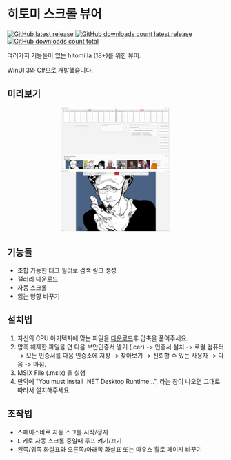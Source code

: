 # 히토미 스크롤 뷰어
[![GitHub latest release](https://img.shields.io/github/release/kaismic/Hitomi-Scroll-Viewer.svg?logo=github)](https://github.com/kaismic/Hitomi-Scroll-Viewer/releases/latest)
[![GitHub downloads count latest release](https://img.shields.io/github/downloads/kaismic/Hitomi-Scroll-Viewer/latest/total.svg?logo=github)](https://github.com/kaismic/Hitomi-Scroll-Viewer/releases/latest)
[![GitHub downloads count total](https://img.shields.io/github/downloads/kaismic/Hitomi-Scroll-Viewer/total.svg?logo=github)](https://github.com/kaismic/Hitomi-Scroll-Viewer/releases)


여러가지 기능들이 있는 hitomi.la (18+)를 위한 뷰어.

WinUI 3와 C#으로 개발했습니다.

## 미리보기
<div align="center">
    <img src="images/preview1.png" style="width: 50%;">
    <img src="images/preview2.png" style="width: 50%;">
</div>

## 기능들
- 조합 가능한 태그 필터로 검색 링크 생성
- 갤러리 다운로드
- 자동 스크롤
- 읽는 방향 바꾸기

## 설치법
1. 자신의 CPU 아키텍처에 맞는 파일을 [다운로드](https://github.com/kaismic/Hitomi-Scroll-Viewer/releases/latest)후 압축을 풀어주세요.
2. 압축 해제한 파일을 연 다음 보안인증서 열기 (.cer) -> 인증서 설치 -> 로컬 컴퓨터 -> 모든 인증서를 다음 인증소에 저장 -> 찾아보기 -> 신뢰할 수 있는 사용자 -> 다음 -> 마침.
3. MSIX File (.msix) 을 실행
4. 만약에 "You must install .NET Desktop Runtime...", 라는 창이 나오면 그대로 따라서 설치해주세요.

## 조작법
- 스페이스바로 자동 스크롤 시작/정지
- `L` 키로 자동 스크롤 중일때 루프 켜기/끄기
- 왼쪽/위쪽 화살표와 오른쪽/아래쪽 화살표 또는 마우스 휠로 페이지 바꾸기

